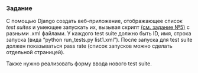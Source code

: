 ### Задание
С помощью Django создать веб-приложение, отображающее список *test suites* 
и умеющее запускать их, вызывая скрипт [(см. задание №5)](https://docs.google.com/document/d/19t4FpTjurzWBo3JUpCWCyrxyKgtHwtAVL-nV9qza7cM/edit) с разными .xml файлами. У каждого test suite должно быть ID, имя, строка запуска (вида “python run_tests.py list1.xml”). После запуска для test suite должен показываться pass rate (список запусков можно сделать отдельной страницей).

Также нужно реализовать форму ввода нового test suite.
